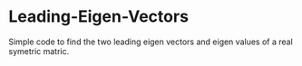 # Leading-Eigen-Vectors
Simple code to find the two leading eigen vectors and eigen values of a real symetric matric.

